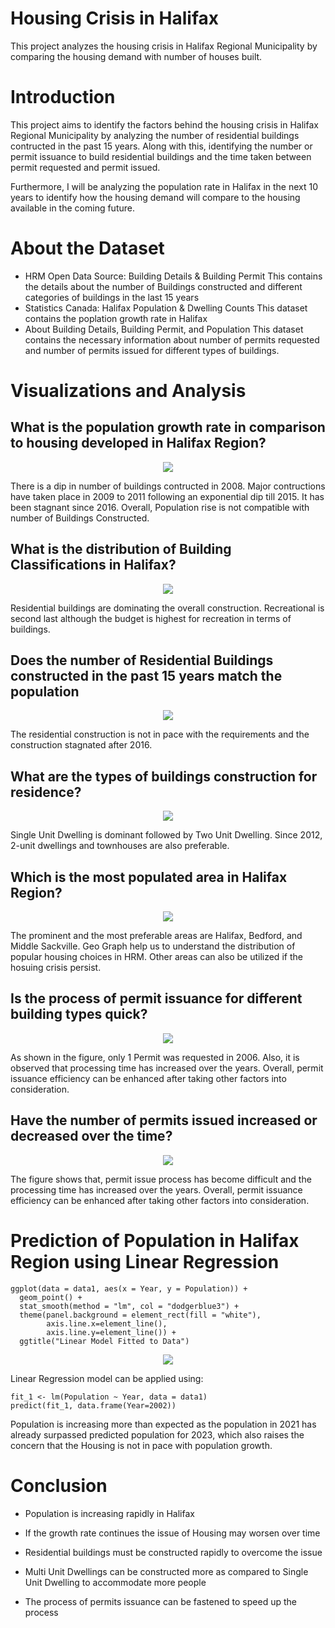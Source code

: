# Housing Crisis in Halifax
This project analyzes the housing crisis in Halifax Regional Municipality by comparing the housing demand with number of houses built. 

# Introduction
This project aims to identify the factors behind the housing crisis in Halifax Regional Municipality by analyzing the number of residential buildings contructed in the past 15 years. Along with this, identifying the number or permit issuance to build residential buildings and the time taken between permit requested and permit issued. 

Furthermore, I will be analyzing the population rate in Halifax in the next 10 years to identify how the housing demand will compare to the housing available in the coming future. 

# About the Dataset
- HRM Open Data Source: Building Details & Building Permit
  This contains the details about the number of Buildings constructed and different categories of         buildings in the last 15 years
- Statistics Canada: Halifax Population & Dwelling Counts
  This dataset contains the poplation growth rate in Halifax
- About Building Details, Building Permit, and Population 
  This dataset contains the necessary information about number of permits requested and number of         permits issued for different types of buildings. 
  
# Visualizations and Analysis

## What is the population growth rate in comparison to housing developed in Halifax Region?
<p align="center">
 <img src= "Images/HRM1.png">
</p>

There is a dip in number of buildings contructed in 2008. Major contructions have taken place in 2009 to 2011 following an exponential dip till 2015. It has been stagnant since 2016. Overall, Population rise is not compatible with number of Buildings Constructed.

## What is the distribution of Building Classifications in Halifax?
<p align="center">
 <img src= "Images/HRM2.png">
</p>

Residential buildings are dominating the overall construction. Recreational is second last although the budget is highest for recreation in terms of buildings. 

## Does the number of Residential Buildings constructed in the past 15 years match the population 
<p align="center">
 <img src= "Images/HRM3.png">
</p>

The residential construction is not in pace with the requirements and the construction stagnated after 2016. 

## What are the types of buildings construction for residence?
<p align="center">
 <img src= "Images/HRM4.png">
</p>

Single Unit Dwelling is dominant followed by Two Unit Dwelling. Since 2012, 2-unit dwellings and townhouses are also preferable.

## Which is the most populated area in Halifax Region?
<p align="center">
 <img src= "Images/HRM5.png">
</p>

The prominent and the most preferable areas are Halifax, Bedford, and Middle Sackville. Geo Graph help us to understand the distribution of popular housing choices in HRM. Other areas can also be utilized if the hosuing crisis persist.

## Is the process of permit issuance for different building types quick?
<p align="center">
 <img src= "Images/HRM6.png">
</p>

As shown in the figure, only 1 Permit was requested in 2006. Also, it is observed that processing time has increased over the years. Overall, permit issuance efficiency can be enhanced after taking other factors into consideration.

## Have the number of permits issued increased or decreased over the time?
<p align="center">
 <img src= "Images/HRM7.png">
</p>

The figure shows that, permit issue process has become difficult and the processing time has increased over the years. Overall, permit issuance efficiency can be enhanced after taking other factors into consideration.

# Prediction of Population in Halifax Region using Linear Regression 

```
ggplot(data = data1, aes(x = Year, y = Population)) +
  geom_point() +
  stat_smooth(method = "lm", col = "dodgerblue3") +
  theme(panel.background = element_rect(fill = "white"),
        axis.line.x=element_line(),
        axis.line.y=element_line()) +
  ggtitle("Linear Model Fitted to Data")
```
<p align="center">
 <img src= "Images/Prediction.png">
</p>

Linear Regression model can be applied using:

```
fit_1 <- lm(Population ~ Year, data = data1)
predict(fit_1, data.frame(Year=2002))
```
Population is increasing more than expected as the population in 2021 has already surpassed predicted population for 2023, which also raises the concern that the Housing is not in pace with population growth. 


# Conclusion

- Population is increasing rapidly in Halifax

- If the growth rate continues the issue of Housing may worsen over time

- Residential buildings must be constructed rapidly to overcome the issue 

- Multi Unit Dwellings can be constructed more as compared to Single Unit Dwelling to accommodate more people 

- The process of permits issuance can be fastened to speed up the process

